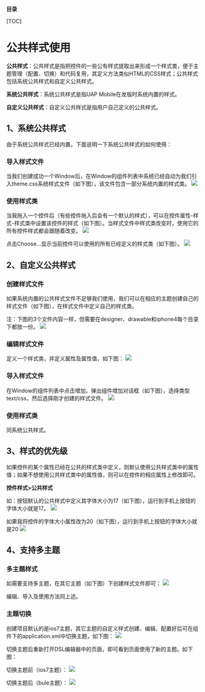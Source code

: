 **目录**

[TOC]

# 公共样式使用

**公共样式**：公共样式是指把控件的一些公有样式提取出来形成一个样式类，便于主题管理（配置、切换）和代码复用，其定义方法类似HTML的CSS样式；公共样式包括系统公共样式和自定义公共样式。

**系统公共样式**：系统公共样式是指UAP Mobile在发版时系统内置的样式。

**自定义公共样式**：自定义公共样式是指用户自己定义的公共样式。

## 1、系统公共样式

由于系统公共样式已经内置，下面说明一下系统公共样式的如何使用：

### 导入样式文件

当我们创建成功一个Window后，在Window的组件列表中系统已经自动为我们引入theme.css系统样式文件（如下图），该文件包含一部分系统内置的样式类。
![](http://mobile.yyuap.com/UAPMobile/UEditor/jsp/upload/image/20150409/1428564721146014846.jpg)

### 使用样式类

当我拖入一个控件后（有些控件拖入后会有一个默认的样式），可以在控件属性-样式-样式类中设置该控件的样式（如下图）。当样式文件中样式类改变时，使用它的所有控件样式都会跟随着改变。
![](http://mobile.yyuap.com/UAPMobile/UEditor/jsp/upload/image/20150409/1428564721240040991.jpg)

点击Choose…显示当前控件可以使用的所有已经定义的样式类（如下图）。
![](http://mobile.yyuap.com/UAPMobile/UEditor/jsp/upload/image/20150409/1428564721365014020.jpg)

## 2、自定义公共样式

### 创建样式文件

如果系统内置的公共样式文件不足够我们使用，我们可以在相应的主题创建自己的样式文件（如下图），在样式文件中定义自己的样式类。

注：下图的3个文件内容一样，但需要在designer、drawable和iphone4每个目录下都放一份。
![](http://mobile.yyuap.com/UAPMobile/UEditor/jsp/upload/image/20150409/1428564721443071169.jpg)

### 编辑样式文件

定义一个样式类，并定义属性及属性值，如下图：
![](http://mobile.yyuap.com/UAPMobile/UEditor/jsp/upload/image/20150409/1428564721521090938.jpg)

### 导入样式文件

在Window的组件列表中点击增加，弹出组件增加对话框（如下图），选择类型text/css，然后选择刚才创建的样式文件。
![](http://mobile.yyuap.com/UAPMobile/UEditor/jsp/upload/image/20150409/1428564721615065475.jpg)

### 使用样式类

同系统公共样式。

## 3、样式的优先级

如果控件的某个属性已经在公共的样式类中定义，则默认使用公共样式类中的属性值；如果不想使用公共样式类中的属性值，则可以在控件的相应属性上修改即可。

**控件样式>公共样式**

如：按钮默认的公共样式中定义其字体大小为17（如下图），运行到手机上按钮的字体大小就是17。
![](http://mobile.yyuap.com/UAPMobile/UEditor/jsp/upload/image/20150409/1428564721709027964.jpg)

如果我将控件的字体大小属性改为20（如下图），运行到手机上按钮的字体大小就是20
![](http://mobile.yyuap.com/UAPMobile/UEditor/jsp/upload/image/20150409/1428564721818089615.jpg)

## 4、支持多主题

### 多主题样式

如需要支持多主题，在其它主题（如下图）下创建样式文件即可：
![](http://mobile.yyuap.com/UAPMobile/UEditor/jsp/upload/image/20150409/1428564721896039723.jpg)

编辑、导入及使用方法同上述。

### 主题切换

创建项目默认的是ios7主题，其它主题的自定义样式创建、编辑、配置好后可在组件下的application.xml中切换主题，如下图：
![](http://mobile.yyuap.com/UAPMobile/UEditor/jsp/upload/image/20150409/1428564722006001896.jpg)

切换主题后重新打开DSL编辑器中的页面，即可看到页面使用了新的主题。如下图：

切换主题前（ios7主题）：
![](http://mobile.yyuap.com/UAPMobile/UEditor/jsp/upload/image/20150409/1428564722303019658.jpg)

切换主题后（bule主题）：
![](http://mobile.yyuap.com/UAPMobile/UEditor/jsp/upload/image/20150409/1428564801115065469.jpg)
